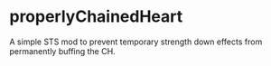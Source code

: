 # properlyChainedHeart
A simple STS mod to prevent temporary strength down effects from permanently buffing the CH.
